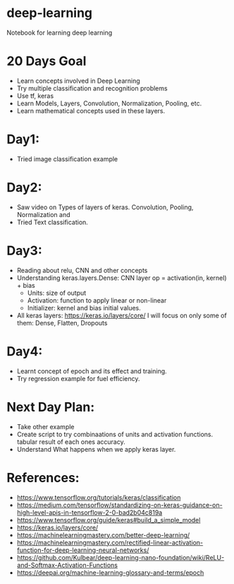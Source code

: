 # deep-learning
Notebook for learning deep learning

# 20 Days Goal
- Learn concepts involved in Deep Learning
- Try multiple classification and recognition problems
- Use tf, keras
- Learn Models, Layers, Convolution, Normalization, Pooling, etc.
- Learn mathematical concepts used in these layers.

# Day1:
- Tried image classification example

# Day2:
- Saw video on Types of layers of keras. Convolution, Pooling, Normalization and 
- Tried Text classification.

# Day3:
- Reading about relu, CNN and other concepts
- Understanding keras.layers.Dense: CNN layer op = activation(in, kernel) + bias
  - Units: size of output
  - Activation: function to apply linear or non-linear
  - Initializer: kernel and bias initial values.
- All keras layers: https://keras.io/layers/core/ I will focus on only some of them: Dense, Flatten, Dropouts

# Day4:
- Learnt concept of epoch and its effect and training.
- Try regression example for fuel efficiency.

# Next Day Plan:
- Take other example
- Create script to try combinaations of units and activation functions. tabular result of each ones accuracy.
- Understand What happens when we apply keras layer.

# References:
- https://www.tensorflow.org/tutorials/keras/classification
- https://medium.com/tensorflow/standardizing-on-keras-guidance-on-high-level-apis-in-tensorflow-2-0-bad2b04c819a
- https://www.tensorflow.org/guide/keras#build_a_simple_model
- https://keras.io/layers/core/
- https://machinelearningmastery.com/better-deep-learning/
- https://machinelearningmastery.com/rectified-linear-activation-function-for-deep-learning-neural-networks/
- https://github.com/Kulbear/deep-learning-nano-foundation/wiki/ReLU-and-Softmax-Activation-Functions
- https://deepai.org/machine-learning-glossary-and-terms/epoch
